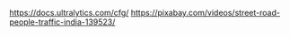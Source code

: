 https://docs.ultralytics.com/cfg/
https://pixabay.com/videos/street-road-people-traffic-india-139523/
